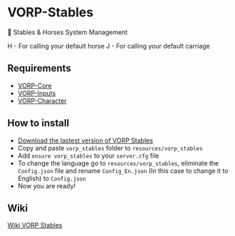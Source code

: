 # VORP-Stables
🐎 Stables &amp; Horses System Management

H - For calling your default horse
J - For calling your default carriage

## Requirements
- [VORP-Core](https://github.com/VORPCORE/VORP-Core/releases)
- [VORP-Inputs](https://github.com/VORPCORE/VORP-Inputs/releases)
- [VORP-Character](https://github.com/VORPCORE/VORP-Character/releases)

## How to install
* [Download the lastest version of VORP Stables](https://github.com/VORPCORE/VORP-Stables/releases)
* Copy and paste ```vorp_stables``` folder to ```resources/vorp_stables```
* Add ```ensure vorp_stables``` to your ```server.cfg``` file
* To change the language go to ```resources/vorp_stables```, eliminate the ```Config.json``` file and rename ```Config_En.json``` (In this case to change it to English) to ```Config.json``` 
* Now you are ready!

## Wiki
[Wiki VORP Stables](http://docs.vorpcore.com:3000/vorp-stables)
